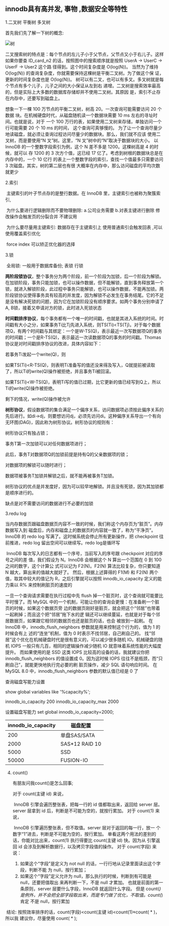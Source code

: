 ## innodb具有高并发, 事物 ,数据安全等特性

1.二叉树 平衡树 多叉树

首先我们先了解一下树的概念: 

![树](https://github.com/wulimax/blogs/blob/master/docs/mysql/tree.png)

二叉搜索树的特点是：每个节点的左儿子小于父节点，父节点又小于右儿子。这样如果你要查 ID_card_n2 的话，按照图中的搜索顺序就是按照 UserA -> UserC -> UserF -> User2 这个路 径得到。这个时间复杂度是 O(log(N))。
当然为了维持 O(log(N)) 的查询复杂度，你就需要保持这棵树是平衡二叉树。为了做这个保 证，更新的时间复杂度也是 O(log(N))。
树可以有二叉，也可以有多叉。多叉树就是每个节点有多个儿子，儿子之间的大小保证从左到右 递增。二叉树是搜索效率最高的，但是实际上大多数的数据库存储却并不使用二叉树。其原因 是，索引不止存在内存中，还要写到磁盘上。

想象一下一棵 100 万节点的平衡二叉树，树高 20。一次查询可能需要访问 20 个数据 块。在机械硬盘时代，从磁盘随机读一个数据块需要 10 ms 左右的寻址时间。也就是说，对于 一个 100 万行的表，如果使用二叉树来存储，单独访问一个行可能需要 20 个 10 ms 的时间， 这个查询可真够慢的。
为了让一个查询尽量少地读磁盘，就必须让查询过程访问尽量少的数据块。那么，我们就不应该 使用二叉树，而是要使用“N 叉”树。这里，“N 叉”树中的“N”取决于数据块的大小。
以 InnoDB 的一个整数字段索引为例，这个 N 差不多是 1200。这棵树高是 4 的时候，就可以 存 1200 的 3 次方个值，这已经 17 亿了。考虑到树根的数据块总是在内存中的，一个 10 亿行 的表上一个整数字段的索引，查找一个值最多只需要访问 3 次磁盘。其实，树的第二层也有很 大概率在内存中，那么访问磁盘的平均次数就更少

2.索引

​     主键索引的叶子节点存的是整行数据。在 InnoDB 里，主键索引也被称为聚簇索引, 

​      为什么要进行逻辑删除而不要物理删除: a.公司业务需要  b.对表主键进行删除 修改操作会触发页的分裂合并 不建议用

​      为什么要尽量用主键索引: 数据存在于主键索引上 使用普通索引会触发回表 ,可以使用覆盖索引优化

​      force index 可以矫正优化器的选择

3.锁

​      全局锁: 一般用于数据库备份; 表锁 行锁

   **两阶段锁协议**，整个事务分为两个阶段，前一个阶段为加锁，后一个阶段为解锁。在加锁阶段，事务只能加锁，也可以操作数据，但不能解锁，直到事务释放第一个锁，就进入解锁阶段，此过程中事务只能解锁，也可以操作数据，不能再加锁。两阶段锁协议使得事务具有较高的并发度，因为解锁不必发生在事务结尾。它的不足是没有解决死锁的问题，因为它在加锁阶段没有顺序要求。如两个事务分别申请了A, B锁，接着又申请对方的锁，此时进入死锁状态

 **时间戳排序协议**，每个事务都有一个唯一的时间戳，也就是其进入系统的时间。时间戳有大小之分，如果事务Ti比Tj先进入系统，则TS(Ti)<TS(Tj)。对于每个数据项Q，有两个时间戳与其绑定：一个是W-TS(Q)，表示最近一次写数据项Q的事务的时间戳；一个是R-TS(Q)，表示最近一次读数据项Q的事务的时间戳。Thomas协议是对时间戳排序协议的改进，具体内容如下：

若事务Ti发起一个write(Q)，则

如果TS(Ti)<R-TS(Q)，则表明Ti准备写的值还没来得及写入，Q就提前被读取了，所以Ti的write(Q)操作被拒绝，并且事务Ti被回滚。

如果TS(Ti)<W-TS(Q)，表明Ti写的值已过期，比它更新的值已经写到Q上，所以Ti的write(Q)操作被拒绝。

剩下的情况，write(Q)操作被允许

**树形协议**，假设数据项的集合满足一个偏序关系，访问数据项必须按此偏序关系的先后进行。如di->dj，则要想访问dj，必须先访问di。这种偏序关系导出一个有向无环图(DAG)，因此称为树形协议。树形协议的规则有：

树形协议只有独占锁；

事务T第一次加锁可以对任何数据项进行； 

此后，事务T对数据项Q的加锁前提是持有Q的父亲数据项的锁； 

对数据项的解锁可以随时进行； 

数据项被事务T加锁并解锁之后，就不能再被事务T加锁。 

树形协议的优点是并发度好，因为可以较早地解锁。并且没有死锁，因为其加锁都是顺序进行的。 

缺点是对不需要访问的数据进行不必要的加锁

3.redu log

​       当内存数据页跟磁盘数据页内容不一致的时候，我们称这个内存页为“脏页”。内存数据写入到 磁盘后，内存和磁盘上的数据页的内容就一致了，称为“干净页”。 InnoDB 的 redo log 写满了。这时候系统会停止所有更新操作，把 checkpoint 往前推进，redo log 留出空间可以继续写。redo log是循环写    

​         InnoDB 每次写入的日志都有一个序号，当前写入的序号跟 checkpoint 对应的序号之间的差 值，我们假设为 N。InnoDB 会根据这个 N 算出一个范围在 0 到 100 之间的数字，这个计算公 式可以记为 F2(N)。F2(N) 算法比较复杂，你只要知道 N 越大，算出来的值越大就好了。
然后，根据上述算得的 F1(M) 和 F2(N) 两个值，取其中较大的值记为 R，之后引擎就可以按照 innodb_io_capacity 定义的能力乘以 R% 来控制刷脏页的速度的

一旦一个查询请求需要在执行过程中先 flush 掉一个脏页时，这个查询就可能要比平时慢了。而 MySQL 中的一个机制，可能让你的查询会更慢：在准备刷一个脏页的时候，如果这个数据页旁 边的数据页刚好是脏页，就会把这个“邻居”也带着一起刷掉；而且这个把“邻居”拖下水的逻 辑还可以继续蔓延，也就是对于每个邻居数据页，如果跟它相邻的数据页也还是脏页的话，也会 被放到一起刷。
在 InnoDB 中，innodb_flush_neighbors 参数就是用来控制这个行为的，值为 1 的时候会有上 述的“连坐”机制，值为 0 时表示不找邻居，自己刷自己的。
找“邻居”这个优化在机械硬盘时代是很有意义的，可以减少很多随机 IO。机械硬盘的随机 IOPS 一般只有几百，相同的逻辑操作减少随机 IO 就意味着系统性能的大幅度提升。
而如果使用的是 SSD 这类 IOPS 比较高的设备的话，我就建议你把 innodb_flush_neighbors 的值设置成 0。因为这时候 IOPS 往往不是瓶颈，而“只刷自己”，就能更快地执行完必要的刷 脏页操作，减少 SQL 语句响应时间。
在 MySQL 8.0 中，innodb_flush_neighbors 参数的默认值已经是 0 了

查询磁盘写能力设置 

show global variables like '%capacity%';

innodb_io_capacity	200
innodb_io_capacity_max	2000

设置磁盘写能力 set global innodb_io_capacity=2000;

| innodb_io_capacity | 磁盘配置         |
| ------------------ | ---------------- |
| 200                | 单盘SAS/SATA     |
| 2000               | SAS*12  RAID  10 |
| 5000               | SSD              |
| 50000              | FUSION-IO        |

4. count()

     有朋友问我count()是怎么回事;

   对于 count(主键 id) 来说，

   ​                 InnoDB 引擎会遍历整张表，把每一行的 id 值都取出来，返回给 server 层。server 层拿到 id 后，判断是不可能为空的，就按行累加。
   对于 count(1) 来说，

   ​                 InnoDB 引擎遍历整张表，但不取值。server 层对于返回的每一行，放一 个数字“1”进去，判断是不可能为空的，按行累加。
   单看这两个用法的差别的话，你能对比出来，count(1) 执行得要比 count(主键 id) 快。因为从 引擎返回 id 会涉及到解析数据行，以及拷贝字段值的操作。
   对于 count(字段) 来说：

   1. 如果这个“字段”是定义为 not null 的话，一行行地从记录里面读出这个字段，判断不能 为 null，按行累加；
   2. 如果这个“字段”定义允许为 null，那么执行的时候，判断到有可能是 null，还要把值取出 来再判断一下，不是 null 才累加。
     也就是前面的第一条原则，server 层要什么字段，InnoDB 就返回什么字段。
     但是 count(*) 是例外，并不会把全部字段取出来，而是专门做了优化，不取值。count(*) 肯定 不是 null，按行累加

​      结论: 按照效率排序的话，count(字段)<count(主键 id)<count(1)≈count( * )，所以我 建议你，尽量使用 count( * );